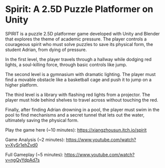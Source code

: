 # Spirit: A 2.5D Puzzle Platformer on Unity

SPIRIT is a puzzle 2.5D platformer game developed with Unity and Blender that explores the theme of academic pressure. The player controls a courageous spirit who must solve puzzles to save its physical form, the student Adrian, from dying of pressure.

In the first level, the player travels through a hallway while dodging red lights, a soul-killing force, through basic controls like jump.

The second level is a gymnasium with dramatic lighting. The player must find a movable obstacle like a basketball cage and push it to jump on a higher platform.

The third level is a library with flashing red lights from a projector. The player must hide behind shelves to travel across without touching the red.

Finally, after finding Adrian drowning in a pool, the player must swim in the pool to find mechanisms and a secret tunnel that lets out the water, ultimately saving the physical form.

Play the game here (~10 minutes): https://xiangzhousun.itch.io/spirit

Game Analysis (~2 minutes): https://www.youtube.com/watch?v=XySr1ehZvd0

Full Gameplay (~5 minutes): https://www.youtube.com/watch?v=ngQyYdpAd7s
